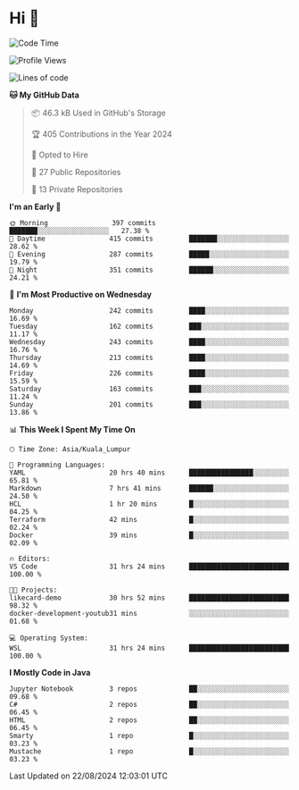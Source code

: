 <h1>Hi 👋</h1>

<!--START_SECTION:waka-->
![Code Time](http://img.shields.io/badge/Code%20Time-653%20hrs%203%20mins-blue)

![Profile Views](http://img.shields.io/badge/Profile%20Views-0-blue)

![Lines of code](https://img.shields.io/badge/From%20Hello%20World%20I%27ve%20Written-1.2%20million%20lines%20of%20code-blue)

**🐱 My GitHub Data** 

> 📦 46.3 kB Used in GitHub's Storage 
 > 
> 🏆 405 Contributions in the Year 2024
 > 
> 💼 Opted to Hire
 > 
> 📜 27 Public Repositories 
 > 
> 🔑 13 Private Repositories 
 > 
**I'm an Early 🐤** 

```text
🌞 Morning                397 commits         ███████░░░░░░░░░░░░░░░░░░   27.38 % 
🌆 Daytime                415 commits         ███████░░░░░░░░░░░░░░░░░░   28.62 % 
🌃 Evening                287 commits         █████░░░░░░░░░░░░░░░░░░░░   19.79 % 
🌙 Night                  351 commits         ██████░░░░░░░░░░░░░░░░░░░   24.21 % 
```
📅 **I'm Most Productive on Wednesday** 

```text
Monday                   242 commits         ████░░░░░░░░░░░░░░░░░░░░░   16.69 % 
Tuesday                  162 commits         ███░░░░░░░░░░░░░░░░░░░░░░   11.17 % 
Wednesday                243 commits         ████░░░░░░░░░░░░░░░░░░░░░   16.76 % 
Thursday                 213 commits         ████░░░░░░░░░░░░░░░░░░░░░   14.69 % 
Friday                   226 commits         ████░░░░░░░░░░░░░░░░░░░░░   15.59 % 
Saturday                 163 commits         ███░░░░░░░░░░░░░░░░░░░░░░   11.24 % 
Sunday                   201 commits         ███░░░░░░░░░░░░░░░░░░░░░░   13.86 % 
```


📊 **This Week I Spent My Time On** 

```text
🕑︎ Time Zone: Asia/Kuala_Lumpur

💬 Programming Languages: 
YAML                     20 hrs 40 mins      ████████████████░░░░░░░░░   65.81 % 
Markdown                 7 hrs 41 mins       ██████░░░░░░░░░░░░░░░░░░░   24.50 % 
HCL                      1 hr 20 mins        █░░░░░░░░░░░░░░░░░░░░░░░░   04.25 % 
Terraform                42 mins             █░░░░░░░░░░░░░░░░░░░░░░░░   02.24 % 
Docker                   39 mins             █░░░░░░░░░░░░░░░░░░░░░░░░   02.09 % 

🔥 Editors: 
VS Code                  31 hrs 24 mins      █████████████████████████   100.00 % 

🐱‍💻 Projects: 
likecard-demo            30 hrs 52 mins      █████████████████████████   98.32 % 
docker-development-youtub31 mins             ░░░░░░░░░░░░░░░░░░░░░░░░░   01.68 % 

💻 Operating System: 
WSL                      31 hrs 24 mins      █████████████████████████   100.00 % 
```

**I Mostly Code in Java** 

```text
Jupyter Notebook         3 repos             ██░░░░░░░░░░░░░░░░░░░░░░░   09.68 % 
C#                       2 repos             ██░░░░░░░░░░░░░░░░░░░░░░░   06.45 % 
HTML                     2 repos             ██░░░░░░░░░░░░░░░░░░░░░░░   06.45 % 
Smarty                   1 repo              █░░░░░░░░░░░░░░░░░░░░░░░░   03.23 % 
Mustache                 1 repo              █░░░░░░░░░░░░░░░░░░░░░░░░   03.23 % 
```




 Last Updated on 22/08/2024 12:03:01 UTC
<!--END_SECTION:waka-->
